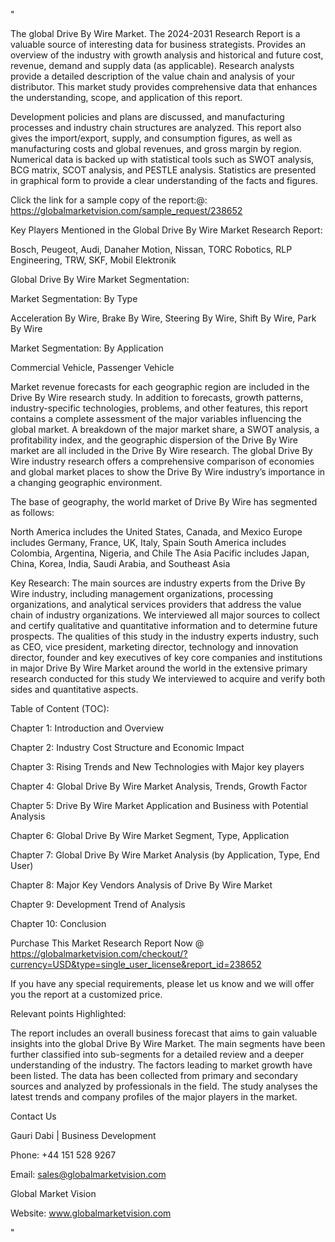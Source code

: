 "

The global Drive By Wire Market. The 2024-2031 Research Report is a valuable source of interesting data for business strategists. Provides an overview of the industry with growth analysis and historical and future cost, revenue, demand and supply data (as applicable). Research analysts provide a detailed description of the value chain and analysis of your distributor. This market study provides comprehensive data that enhances the understanding, scope, and application of this report.

Development policies and plans are discussed, and manufacturing processes and industry chain structures are analyzed. This report also gives the import/export, supply, and consumption figures, as well as manufacturing costs and global revenues, and gross margin by region. Numerical data is backed up with statistical tools such as SWOT analysis, BCG matrix, SCOT analysis, and PESTLE analysis. Statistics are presented in graphical form to provide a clear understanding of the facts and figures.

Click the link for a sample copy of the report:@: https://globalmarketvision.com/sample_request/238652

Key Players Mentioned in the Global Drive By Wire Market Research Report:

Bosch, Peugeot, Audi, Danaher Motion, Nissan, TORC Robotics, RLP Engineering, TRW, SKF, Mobil Elektronik

Global Drive By Wire Market Segmentation:

Market Segmentation: By Type

Acceleration By Wire, Brake By Wire, Steering By Wire, Shift By Wire, Park By Wire

Market Segmentation: By Application

Commercial Vehicle, Passenger Vehicle

Market revenue forecasts for each geographic region are included in the Drive By Wire research study. In addition to forecasts, growth patterns, industry-specific technologies, problems, and other features, this report contains a complete assessment of the major variables influencing the global market. A breakdown of the major market share, a SWOT analysis, a profitability index, and the geographic dispersion of the Drive By Wire market are all included in the Drive By Wire research. The global Drive By Wire industry research offers a comprehensive comparison of economies and global market places to show the Drive By Wire industry’s importance in a changing geographic environment.

The base of geography, the world market of Drive By Wire has segmented as follows:

North America includes the United States, Canada, and Mexico
Europe includes Germany, France, UK, Italy, Spain
South America includes Colombia, Argentina, Nigeria, and Chile
The Asia Pacific includes Japan, China, Korea, India, Saudi Arabia, and Southeast Asia

Key Research:
The main sources are industry experts from the Drive By Wire industry, including management organizations, processing organizations, and analytical services providers that address the value chain of industry organizations. We interviewed all major sources to collect and certify qualitative and quantitative information and to determine future prospects. The qualities of this study in the industry experts industry, such as CEO, vice president, marketing director, technology and innovation director, founder and key executives of key core companies and institutions in major Drive By Wire Market around the world in the extensive primary research conducted for this study We interviewed to acquire and verify both sides and quantitative aspects.

Table of Content (TOC):

Chapter 1: Introduction and Overview

Chapter 2: Industry Cost Structure and Economic Impact

Chapter 3: Rising Trends and New Technologies with Major key players

Chapter 4: Global Drive By Wire Market Analysis, Trends, Growth Factor

Chapter 5: Drive By Wire Market Application and Business with Potential Analysis

Chapter 6: Global Drive By Wire Market Segment, Type, Application

Chapter 7: Global Drive By Wire Market Analysis (by Application, Type, End User)

Chapter 8: Major Key Vendors Analysis of Drive By Wire Market

Chapter 9: Development Trend of Analysis

Chapter 10: Conclusion

Purchase This Market Research Report Now @ https://globalmarketvision.com/checkout/?currency=USD&type=single_user_license&report_id=238652


If you have any special requirements, please let us know and we will offer you the report at a customized price.

Relevant points Highlighted:

The report includes an overall business forecast that aims to gain valuable insights into the global Drive By Wire Market.
The main segments have been further classified into sub-segments for a detailed review and a deeper understanding of the industry.
The factors leading to market growth have been listed. The data has been collected from primary and secondary sources and analyzed by professionals in the field.
The study analyses the latest trends and company profiles of the major players in the market.

Contact Us

Gauri Dabi | Business Development

Phone: +44 151 528 9267

Email: sales@globalmarketvision.com

Global Market Vision

Website: www.globalmarketvision.com

"
